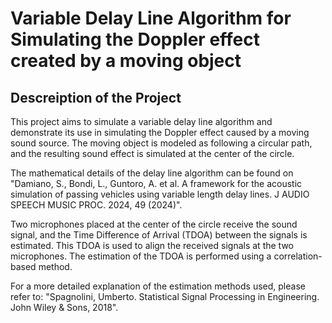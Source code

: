 # Variable Delay Line Algorithm for Simulating the Doppler effect created by a moving object
Descreiption of the Project
--------------------------------------------------------------------------------------------
This project aims to simulate a variable delay line algorithm and demonstrate its use in simulating the Doppler effect caused by a moving sound source. The moving object is modeled as following a circular path, and the resulting sound effect is simulated at the center of the circle.

The mathematical details of the delay line algorithm can be found on "Damiano, S., Bondi, L., Guntoro, A. et al. A framework for the acoustic simulation of passing vehicles using variable length delay lines. J AUDIO SPEECH MUSIC PROC. 2024, 49 (2024)".

Two microphones placed at the center of the circle receive the sound signal, and the Time Difference of Arrival (TDOA) between the signals is estimated. This TDOA is used to align the received signals at the two microphones. The estimation of the TDOA is performed using a correlation-based method.

For a more detailed explanation of the estimation methods used, please refer to:
"Spagnolini, Umberto. Statistical Signal Processing in Engineering. John Wiley & Sons, 2018".
